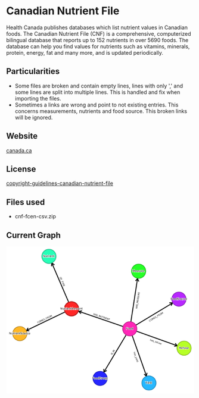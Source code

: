 # Canadian Nutrient File

Health Canada publishes databases which list nutrient values in Canadian foods. The Canadian Nutrient File (CNF) is a comprehensive, computerized bilingual database that reports up to 152 nutrients in over 5690 foods. The database can help you find values for nutrients such as vitamins, minerals, protein, energy, fat and many more, and is updated periodically.

## Particularities

  * Some files are broken and contain empty lines, lines with only ',' and some lines are split into multiple lines. This is handled and fix when importing the files.
  * Sometimes a links are wrong and point to not existing entries. This concerns measurements, nutrients and food source. This broken links will be ignored.

## Website

[canada.ca](https://www.canada.ca/en/health-canada/services/food-nutrition/healthy-eating/nutrient-data.html)

## License

[copyright-guidelines-canadian-nutrient-file](https://www.canada.ca/en/health-canada/services/food-nutrition/healthy-eating/nutrient-data/copyright-guidelines-canadian-nutrient-file.html)

## Files used

  * cnf-fcen-csv.zip

## Current Graph
![Graph](./graph.png "CNF graph")

